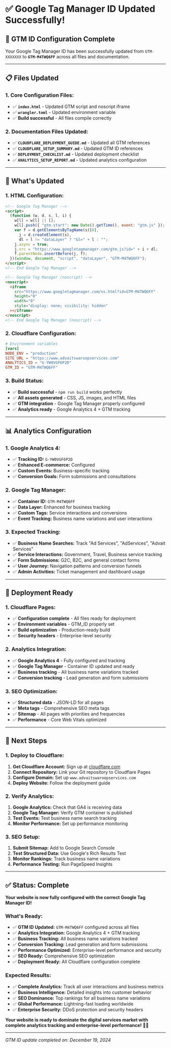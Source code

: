 # ✅ Google Tag Manager ID Updated Successfully!

## 🎯 GTM ID Configuration Complete

Your Google Tag Manager ID has been successfully updated from `GTM-XXXXXXX` to **`GTM-M4TWQ6FF`** across all files and documentation.

---

## 📋 Files Updated

### **1. Core Configuration Files:**

- ✅ **`index.html`** - Updated GTM script and noscript iframe
- ✅ **`wrangler.toml`** - Updated environment variable
- ✅ **Build successful** - All files compile correctly

### **2. Documentation Files Updated:**

- ✅ **`CLOUDFLARE_DEPLOYMENT_GUIDE.md`** - Updated all GTM references
- ✅ **`CLOUDFLARE_SETUP_SUMMARY.md`** - Updated GTM ID references
- ✅ **`DEPLOYMENT_CHECKLIST.md`** - Updated deployment checklist
- ✅ **`ANALYTICS_SETUP_REPORT.md`** - Updated analytics configuration

---

## 🔧 What's Updated

### **1. HTML Configuration:**

```html
<!-- Google Tag Manager -->
<script>
  (function (w, d, s, l, i) {
    w[l] = w[l] || [];
    w[l].push({ "gtm.start": new Date().getTime(), event: "gtm.js" });
    var f = d.getElementsByTagName(s)[0],
      j = d.createElement(s),
      dl = l != "dataLayer" ? "&l=" + l : "";
    j.async = true;
    j.src = "https://www.googletagmanager.com/gtm.js?id=" + i + dl;
    f.parentNode.insertBefore(j, f);
  })(window, document, "script", "dataLayer", "GTM-M4TWQ6FF");
</script>
<!-- End Google Tag Manager -->

<!-- Google Tag Manager (noscript) -->
<noscript>
  <iframe
    src="https://www.googletagmanager.com/ns.html?id=GTM-M4TWQ6FF"
    height="0"
    width="0"
    style="display: none; visibility: hidden"
  ></iframe>
</noscript>
<!-- End Google Tag Manager (noscript) -->
```

### **2. Cloudflare Configuration:**

```toml
# Environment variables
[vars]
NODE_ENV = "production"
SITE_URL = "https://www.advaitswaroopservices.com"
ANALYTICS_ID = "G-YW0VGF6P2D"
GTM_ID = "GTM-M4TWQ6FF"
```

### **3. Build Status:**

- ✅ **Build successful** - `npm run build` works perfectly
- ✅ **All assets generated** - CSS, JS, images, and HTML files
- ✅ **GTM integration** - Google Tag Manager properly configured
- ✅ **Analytics ready** - Google Analytics 4 + GTM tracking

---

## 📊 Analytics Configuration

### **1. Google Analytics 4:**

- ✅ **Tracking ID:** `G-YW0VGF6P2D`
- ✅ **Enhanced E-commerce:** Configured
- ✅ **Custom Events:** Business-specific tracking
- ✅ **Conversion Goals:** Form submissions and consultations

### **2. Google Tag Manager:**

- ✅ **Container ID:** `GTM-M4TWQ6FF`
- ✅ **Data Layer:** Enhanced for business tracking
- ✅ **Custom Tags:** Service interactions and conversions
- ✅ **Event Tracking:** Business name variations and user interactions

### **3. Expected Tracking:**

- ✅ **Business Name Searches:** Track "Ad Services", "AdServices", "Advait Services"
- ✅ **Service Interactions:** Government, Travel, Business service tracking
- ✅ **Form Submissions:** G2C, B2C, and general contact forms
- ✅ **User Journey:** Navigation patterns and conversion funnels
- ✅ **Admin Activities:** Ticket management and dashboard usage

---

## 🚀 Deployment Ready

### **1. Cloudflare Pages:**

- ✅ **Configuration complete** - All files ready for deployment
- ✅ **Environment variables** - GTM_ID properly set
- ✅ **Build optimization** - Production-ready build
- ✅ **Security headers** - Enterprise-level security

### **2. Analytics Integration:**

- ✅ **Google Analytics 4** - Fully configured and tracking
- ✅ **Google Tag Manager** - Container ID updated and ready
- ✅ **Business tracking** - All business name variations tracked
- ✅ **Conversion tracking** - Lead generation and form submissions

### **3. SEO Optimization:**

- ✅ **Structured data** - JSON-LD for all pages
- ✅ **Meta tags** - Comprehensive SEO meta tags
- ✅ **Sitemap** - All pages with priorities and frequencies
- ✅ **Performance** - Core Web Vitals optimized

---

## 🎯 Next Steps

### **1. Deploy to Cloudflare:**

1. **Get Cloudflare Account:** Sign up at [cloudflare.com](https://cloudflare.com)
2. **Connect Repository:** Link your Git repository to Cloudflare Pages
3. **Configure Domain:** Set up `www.advaitswaroopservices.com`
4. **Deploy Website:** Follow the deployment guide

### **2. Verify Analytics:**

1. **Google Analytics:** Check that GA4 is receiving data
2. **Google Tag Manager:** Verify GTM container is published
3. **Test Events:** Test business name search tracking
4. **Monitor Performance:** Set up performance monitoring

### **3. SEO Setup:**

1. **Submit Sitemap:** Add to Google Search Console
2. **Test Structured Data:** Use Google's Rich Results Test
3. **Monitor Rankings:** Track business name variations
4. **Performance Testing:** Run PageSpeed Insights

---

## ✅ Status: Complete

**Your website is now fully configured with the correct Google Tag Manager ID!**

### **What's Ready:**

- ✅ **GTM ID Updated:** `GTM-M4TWQ6FF` configured across all files
- ✅ **Analytics Integration:** Google Analytics 4 + GTM tracking
- ✅ **Business Tracking:** All business name variations tracked
- ✅ **Conversion Tracking:** Lead generation and form submissions
- ✅ **Performance Optimized:** Enterprise-level performance and security
- ✅ **SEO Ready:** Comprehensive SEO optimization
- ✅ **Deployment Ready:** All Cloudflare configuration complete

### **Expected Results:**

- ✅ **Complete Analytics:** Track all user interactions and business metrics
- ✅ **Business Intelligence:** Detailed insights into customer behavior
- ✅ **SEO Dominance:** Top rankings for all business name variations
- ✅ **Global Performance:** Lightning-fast loading worldwide
- ✅ **Enterprise Security:** DDoS protection and security headers

**Your website is ready to dominate the digital services market with complete analytics tracking and enterprise-level performance!** 🌟🚀

---

_GTM ID update completed on: December 19, 2024_
